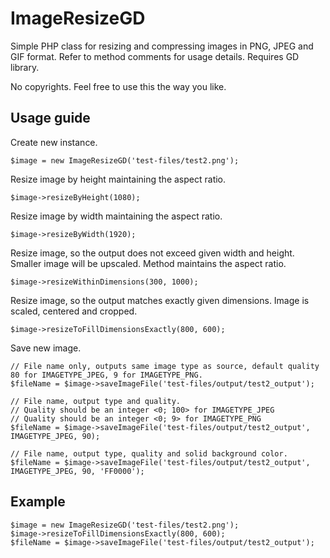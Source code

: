 ImageResizeGD
=======

Simple PHP class for resizing and compressing images in PNG, JPEG and GIF format.
Refer to method comments for usage details.
Requires GD library.

No copyrights. Feel free to use this the way you like.


Usage guide
-----------
Create new instance.
```
$image = new ImageResizeGD('test-files/test2.png');

```
Resize image by height maintaining the aspect ratio.
```
$image->resizeByHeight(1080);

```
Resize image by width maintaining the aspect ratio.
```
$image->resizeByWidth(1920);

```
Resize image, so the output does not exceed given width and height.
Smaller image will be upscaled.
Method maintains the aspect ratio.
```
$image->resizeWithinDimensions(300, 1000);

```
Resize image, so the output matches exactly given dimensions. Image is scaled, centered and cropped.
```
$image->resizeToFillDimensionsExactly(800, 600);

```
Save new image.
```
// File name only, outputs same image type as source, default quality 80 for IMAGETYPE_JPEG, 9 for IMAGETYPE_PNG.
$fileName = $image->saveImageFile('test-files/output/test2_output');

// File name, output type and quality.
// Quality should be an integer <0; 100> for IMAGETYPE_JPEG
// Quality should be an integer <0; 9> for IMAGETYPE_PNG
$fileName = $image->saveImageFile('test-files/output/test2_output', IMAGETYPE_JPEG, 90);

// File name, output type, quality and solid background color.
$fileName = $image->saveImageFile('test-files/output/test2_output', IMAGETYPE_JPEG, 90, 'FF0000');
```
Example
-----------
```
$image = new ImageResizeGD('test-files/test2.png');
$image->resizeToFillDimensionsExactly(800, 600);
$fileName = $image->saveImageFile('test-files/output/test2_output');
```

